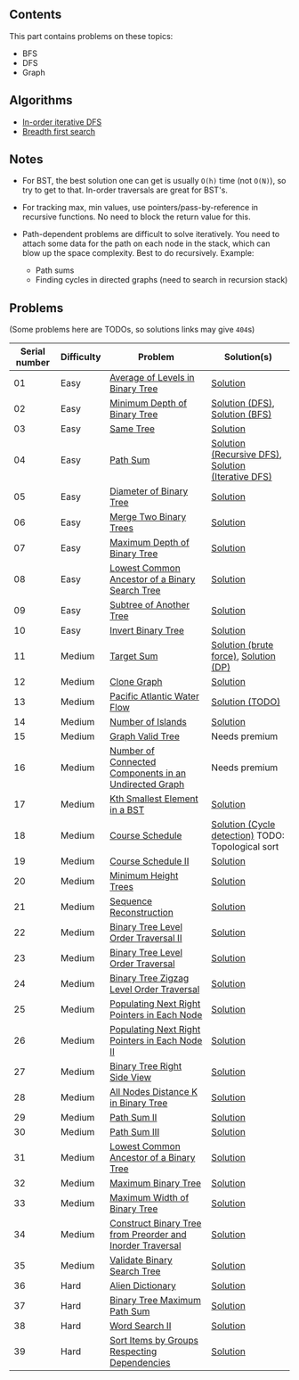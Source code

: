 ## Contents

This part contains problems on these topics:
- BFS
- DFS
- Graph


## Algorithms

- [In-order iterative DFS](/vanilla-algorithms/iterative_in-order_dfs.cpp)
- [Breadth first search](/vanilla-algorithms/bfs.cpp)

## Notes

- For BST, the best solution one can get is usually `O(h)` time (not `O(N)`),
so try to get to that. In-order traversals are great for BST's.

- For tracking max, min values, use pointers/pass-by-reference in recursive functions.
No need to block the return value for this.

- Path-dependent problems are difficult to solve iteratively. You need to attach some data for
the path on each node in the stack, which can blow up the space complexity. Best to do recursively.
Example:
    - Path sums
    - Finding cycles in directed graphs (need to search in recursion stack)


## Problems

(Some problems here are TODOs, so solutions links may give `404`s)

|Serial number|Difficulty|Problem|Solution(s)|
|-|-|-|-|
|01|Easy|[Average of Levels in Binary Tree](https://leetcode.com/problems/average-of-levels-in-binary-tree/)|[Solution](/part-03/1_01_average-of-levels-in-binary-tree.cpp)|
|02|Easy|[Minimum Depth of Binary Tree](https://leetcode.com/problems/minimum-depth-of-binary-tree/)|[Solution (DFS)](/part-03/1_02_minimum-depth-of-binary-tree_DFS.cpp), [Solution (BFS)](/part-03/1_02_minimum-depth-of-binary-tree_BFS.cpp)|
|03|Easy|[Same Tree](https://leetcode.com/problems/same-tree/)|[Solution](/part-03/1_03_same-tree.cpp)|
|04|Easy|[Path Sum](https://leetcode.com/problems/path-sum/)|[Solution (Recursive DFS)](/part-03/1_04_path-sum_dfs-recursive.cpp), [Solution (Iterative DFS)](/part-03/1_04_path-sum_dfs-iterative.cpp)|
|05|Easy|[Diameter of Binary Tree](https://leetcode.com/problems/diameter-of-binary-tree/)|[Solution](/part-03/1_05_diameter-of-binary-tree.cpp)|
|06|Easy|[Merge Two Binary Trees](https://leetcode.com/problems/merge-two-binary-trees/)|[Solution](/part-03/1_06_merge-two-binary-trees.cpp)|
|07|Easy|[Maximum Depth of Binary Tree](https://leetcode.com/problems/maximum-depth-of-binary-tree/)|[Solution](/part-03/1_07_maximum-depth-of-binary-tree.cpp)|
|08|Easy|[Lowest Common Ancestor of a Binary Search Tree](https://leetcode.com/problems/lowest-common-ancestor-of-a-binary-search-tree/)|[Solution](/part-03/1_08_lowest-common-ancestor-of-a-binary-search-tree.cpp)|
|09|Easy|[Subtree of Another Tree](https://leetcode.com/problems/subtree-of-another-tree/)|[Solution](/part-03/1_09_subtree-of-another-tree.cpp)|
|10|Easy|[Invert Binary Tree](https://leetcode.com/problems/invert-binary-tree/)|[Solution](/part-03/1_10_invert-binary-tree.cpp)|
|11|Medium|[Target Sum](https://leetcode.com/problems/target-sum/)|[Solution (brute force)](/part-03/2_11_target-sum_brute-force.cpp), [Solution (DP)](/part-03/2_11_target-sum_dp.cpp)|
|12|Medium|[Clone Graph](https://leetcode.com/problems/clone-graph/)|[Solution](/part-03/2_12_clone-graph.cpp)|
|13|Medium|[Pacific Atlantic Water Flow](https://leetcode.com/problems/pacific-atlantic-water-flow/)|[Solution (TODO)](/part-03/2_13_pacific-atlantic-water-flow.cpp)|
|14|Medium|[Number of Islands](https://leetcode.com/problems/number-of-islands/)|[Solution](/part-03/2_14_number-of-islands.cpp)|
|15|Medium|[Graph Valid Tree](https://leetcode.com/problems/graph-valid-tree/)|Needs premium|
|16|Medium|[Number of Connected Components in an Undirected Graph](https://leetcode.com/problems/number-of-connected-components-in-an-undirected-graph/)|Needs premium|
|17|Medium|[Kth Smallest Element in a BST](https://leetcode.com/problems/kth-smallest-element-in-a-bst/)|[Solution](/part-03/2_17_kth-smallest-element-in-a-bst.cpp)|
|18|Medium|[Course Schedule](https://leetcode.com/problems/course-schedule/)|[Solution (Cycle detection)](/part-03/2_18_course-schedule_cycle-detection.cpp) TODO: Topological sort|
|19|Medium|[Course Schedule II](https://leetcode.com/problems/course-schedule-ii/)|[Solution](/part-03/2_19_course-schedule-ii.cpp)|
|20|Medium|[Minimum Height Trees](https://leetcode.com/problems/minimum-height-trees/)|[Solution](/part-03/2_20_minimum-height-trees.cpp)|
|21|Medium|[Sequence Reconstruction](https://leetcode.com/problems/sequence-reconstruction)|[Solution](/part-03/2_21_sequence-reconstruction.cpp)|
|22|Medium|[Binary Tree Level Order Traversal II](https://leetcode.com/problems/binary-tree-level-order-traversal-ii/)|[Solution](/part-03/2_22_binary-tree-level-order-traversal-ii.cpp)|
|23|Medium|[Binary Tree Level Order Traversal](https://leetcode.com/problems/binary-tree-level-order-traversal/)|[Solution](/part-03/2_23_binary-tree-level-order-traversal.cpp)|
|24|Medium|[Binary Tree Zigzag Level Order Traversal](https://leetcode.com/problems/binary-tree-zigzag-level-order-traversal/)|[Solution](/part-03/2_24_binary-tree-zigzag-level-order-traversal.cpp)|
|25|Medium|[Populating Next Right Pointers in Each Node](https://leetcode.com/problems/populating-next-right-pointers-in-each-node/)|[Solution](/part-03/2_25_populating-next-right-pointers-in-each-node.cpp)|
|26|Medium|[Populating Next Right Pointers in Each Node II](https://leetcode.com/problems/populating-next-right-pointers-in-each-node-ii/)|[Solution](/part-03/2_26_populating-next-right-pointers-in-each-node-ii.cpp)|
|27|Medium|[Binary Tree Right Side View](https://leetcode.com/problems/binary-tree-right-side-view/)|[Solution](/part-03/2_27_binary-tree-right-side-view.cpp)|
|28|Medium|[All Nodes Distance K in Binary Tree](https://leetcode.com/problems/all-nodes-distance-k-in-binary-tree/)|[Solution](/part-03/2_28_all-nodes-distance-k-in-binary-tree.cpp)|
|29|Medium|[Path Sum II](https://leetcode.com/problems/path-sum-ii/)|[Solution](/part-03/2_29_path-sum-ii.cpp)|
|30|Medium|[Path Sum III](https://leetcode.com/problems/path-sum-iii/)|[Solution](/part-03/2_30_path-sum-iii.cpp)|
|31|Medium|[Lowest Common Ancestor of a Binary Tree](https://leetcode.com/problems/lowest-common-ancestor-of-a-binary-tree/)|[Solution](/part-03/2_31_lowest-common-ancestor-of-a-binary-tree.cpp)|
|32|Medium|[Maximum Binary Tree](https://leetcode.com/problems/maximum-binary-tree/)|[Solution](/part-03/2_32_maximum-binary-tree.cpp)|
|33|Medium|[Maximum Width of Binary Tree](https://leetcode.com/problems/maximum-width-of-binary-tree/)|[Solution](/part-03/2_33_maximum-width-of-binary-tree.cpp)|
|34|Medium|[Construct Binary Tree from Preorder and Inorder Traversal](https://leetcode.com/problems/construct-binary-tree-from-preorder-and-inorder-traversal/)|[Solution](/part-03/2_34_construct-binary-tree-from-preorder-and-inorder-traversal.cpp)|
|35|Medium|[Validate Binary Search Tree](https://leetcode.com/problems/validate-binary-search-tree/)|[Solution](/part-03/2_35_validate-binary-search-tree.cpp)|
|36|Hard|[Alien Dictionary](https://leetcode.com/problems/alien-dictionary)|[Solution](/part-03/3_36_alien-dictionary.cpp)|
|37|Hard|[Binary Tree Maximum Path Sum](https://leetcode.com/problems/binary-tree-maximum-path-sum/)|[Solution](/part-03/3_37_binary-tree-maximum-path-sum.cpp)|
|38|Hard|[Word Search II](https://leetcode.com/problems/word-search-ii/)|[Solution](/part-03/3_38_word-search-ii.cpp)|
|39|Hard|[Sort Items by Groups Respecting Dependencies](https://leetcode.com/problems/sort-items-by-groups-respecting-dependencies/)|[Solution](/part-03/3_39_sort-items-by-groups-respecting-dependencies.cpp)|
